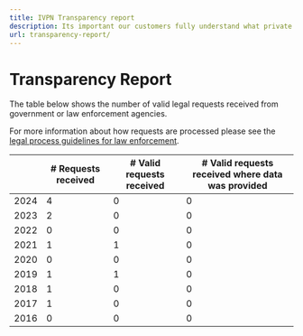 ```yaml
---
title: IVPN Transparency report
description: Its important our customers fully understand what private information we collect, store and process. Read our clear and simple policy to get the facts you need.
url: transparency-report/
---
```

# Transparency Report

The table below shows the number of valid legal requests received from government or law enforcement agencies.

For more information about how requests are processed please see the [legal process guidelines for law enforcement](/legal-process-guidelines/).

|   | # Requests received | # Valid requests received | # Valid requests received where data was provided |
|---|---|---|---|
| 2024 | 4 | 0 | 0 |
| 2023 | 2 | 0 | 0 |
| 2022 | 0 | 0 | 0 |
| 2021 | 1 | 1 | 0 |
| 2020 | 0 | 0 | 0 |
| 2019 | 1 | 1 | 0 |
| 2018 | 1 | 0 | 0 |
| 2017 | 1 | 0 | 0 |
| 2016 | 0 | 0 | 0 |
